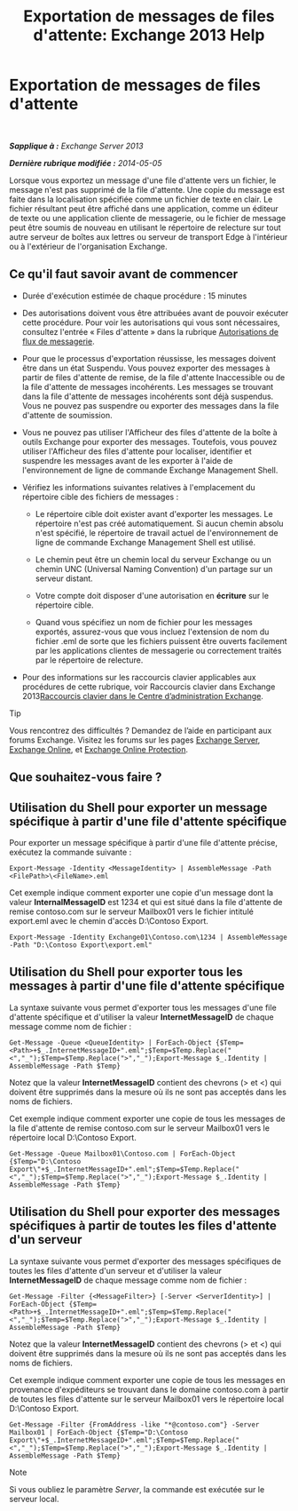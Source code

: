 ﻿---
title: "Exportation de messages de files d'attente: Exchange 2013 Help"
TOCTitle: Exportation de messages de files d'attente
ms:assetid: 688b342c-f380-4fe0-afce-7e38cf490627
ms:mtpsurl: https://technet.microsoft.com/fr-fr/library/Aa998625(v=EXCHG.150)
ms:contentKeyID: 51407198
ms.date: 05/23/2018
mtps_version: v=EXCHG.150
ms.translationtype: MT
---

# Exportation de messages de files d'attente

 

_**Sapplique à :** Exchange Server 2013_

_**Dernière rubrique modifiée :** 2014-05-05_

Lorsque vous exportez un message d'une file d'attente vers un fichier, le message n'est pas supprimé de la file d'attente. Une copie du message est faite dans la localisation spécifiée comme un fichier de texte en clair. Le fichier résultant peut être affiché dans une application, comme un éditeur de texte ou une application cliente de messagerie, ou le fichier de message peut être soumis de nouveau en utilisant le répertoire de relecture sur tout autre serveur de boîtes aux lettres ou serveur de transport Edge à l'intérieur ou à l'extérieur de l'organisation Exchange.

## Ce qu'il faut savoir avant de commencer

  - Durée d'exécution estimée de chaque procédure : 15 minutes

  - Des autorisations doivent vous être attribuées avant de pouvoir exécuter cette procédure. Pour voir les autorisations qui vous sont nécessaires, consultez l'entrée « Files d'attente » dans la rubrique [Autorisations de flux de messagerie](mail-flow-permissions-exchange-2013-help.md).

  - Pour que le processus d'exportation réussisse, les messages doivent être dans un état Suspendu. Vous pouvez exporter des messages à partir de files d'attente de remise, de la file d'attente Inaccessible ou de la file d'attente de messages incohérents. Les messages se trouvant dans la file d'attente de messages incohérents sont déjà suspendus. Vous ne pouvez pas suspendre ou exporter des messages dans la file d'attente de soumission.

  - Vous ne pouvez pas utiliser l'Afficheur des files d'attente de la boîte à outils Exchange pour exporter des messages. Toutefois, vous pouvez utiliser l'Afficheur des files d'attente pour localiser, identifier et suspendre les messages avant de les exporter à l'aide de l'environnement de ligne de commande Exchange Management Shell.

  - Vérifiez les informations suivantes relatives à l'emplacement du répertoire cible des fichiers de messages :
    
      - Le répertoire cible doit exister avant d'exporter les messages. Le répertoire n'est pas créé automatiquement. Si aucun chemin absolu n'est spécifié, le répertoire de travail actuel de l'environnement de ligne de commande Exchange Management Shell est utilisé.
    
      - Le chemin peut être un chemin local du serveur Exchange ou un chemin UNC (Universal Naming Convention) d'un partage sur un serveur distant.
    
      - Votre compte doit disposer d'une autorisation en **écriture** sur le répertoire cible.
    
      - Quand vous spécifiez un nom de fichier pour les messages exportés, assurez-vous que vous incluez l'extension de nom du fichier .eml de sorte que les fichiers puissent être ouverts facilement par les applications clientes de messagerie ou correctement traités par le répertoire de relecture.

  - Pour des informations sur les raccourcis clavier applicables aux procédures de cette rubrique, voir Raccourcis clavier dans Exchange 2013[Raccourcis clavier dans le Centre d’administration Exchange](keyboard-shortcuts-in-the-exchange-admin-center-exchange-online-protection-help.md).

> [!TIP]
> Vous rencontrez des difficultés ? Demandez de l’aide en participant aux forums Exchange. Visitez les forums sur les pages <a href="https://go.microsoft.com/fwlink/p/?linkid=60612">Exchange Server</a>, <a href="https://go.microsoft.com/fwlink/p/?linkid=267542">Exchange Online</a>, et <a href="https://go.microsoft.com/fwlink/p/?linkid=285351">Exchange Online Protection</a>.


## Que souhaitez-vous faire ?

## Utilisation du Shell pour exporter un message spécifique à partir d'une file d'attente spécifique

Pour exporter un message spécifique à partir d'une file d'attente précise, exécutez la commande suivante :

    Export-Message -Identity <MessageIdentity> | AssembleMessage -Path <FilePath>\<FileName>.eml

Cet exemple indique comment exporter une copie d'un message dont la valeur **InternalMessageID** est 1234 et qui est situé dans la file d'attente de remise contoso.com sur le serveur Mailbox01 vers le fichier intitulé export.eml avec le chemin d'accès D:\\Contoso Export.

    Export-Message -Identity Exchange01\Contoso.com\1234 | AssembleMessage -Path "D:\Contoso Export\export.eml"

## Utilisation du Shell pour exporter tous les messages à partir d'une file d'attente spécifique

La syntaxe suivante vous permet d'exporter tous les messages d'une file d'attente spécifique et d'utiliser la valeur **InternetMessageID** de chaque message comme nom de fichier :

    Get-Message -Queue <QueueIdentity> | ForEach-Object {$Temp=<Path>+$_.InternetMessageID+".eml";$Temp=$Temp.Replace("<","_");$Temp=$Temp.Replace(">","_");Export-Message $_.Identity | AssembleMessage -Path $Temp}

Notez que la valeur **InternetMessageID** contient des chevrons (\> et \<) qui doivent être supprimés dans la mesure où ils ne sont pas acceptés dans les noms de fichiers.

Cet exemple indique comment exporter une copie de tous les messages de la file d'attente de remise contoso.com sur le serveur Mailbox01 vers le répertoire local D:\\Contoso Export.

    Get-Message -Queue Mailbox01\Contoso.com | ForEach-Object {$Temp="D:\Contoso Export\"+$_.InternetMessageID+".eml";$Temp=$Temp.Replace("<","_");$Temp=$Temp.Replace(">","_");Export-Message $_.Identity | AssembleMessage -Path $Temp}

## Utilisation du Shell pour exporter des messages spécifiques à partir de toutes les files d'attente d'un serveur

La syntaxe suivante vous permet d'exporter des messages spécifiques de toutes les files d'attente d'un serveur et d'utiliser la valeur **InternetMessageID** de chaque message comme nom de fichier :

    Get-Message -Filter {<MessageFilter>} [-Server <ServerIdentity>] | ForEach-Object {$Temp=<Path>+$_.InternetMessageID+".eml";$Temp=$Temp.Replace("<","_");$Temp=$Temp.Replace(">","_");Export-Message $_.Identity | AssembleMessage -Path $Temp}

Notez que la valeur **InternetMessageID** contient des chevrons (\> et \<) qui doivent être supprimés dans la mesure où ils ne sont pas acceptés dans les noms de fichiers.

Cet exemple indique comment exporter une copie de tous les messages en provenance d'expéditeurs se trouvant dans le domaine contoso.com à partir de toutes les files d'attente sur le serveur Mailbox01 vers le répertoire local D:\\Contoso Export.

    Get-Message -Filter {FromAddress -like "*@contoso.com"} -Server Mailbox01 | ForEach-Object {$Temp="D:\Contoso Export\"+$_.InternetMessageID+".eml";$Temp=$Temp.Replace("<","_");$Temp=$Temp.Replace(">","_");Export-Message $_.Identity | AssembleMessage -Path $Temp}

> [!NOTE]
> Si vous oubliez le paramètre <em>Server</em>, la commande est exécutée sur le serveur local.

